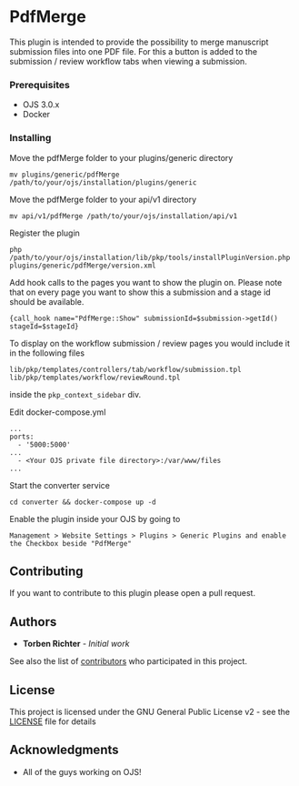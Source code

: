 # PdfMerge

This plugin is intended to provide the possibility to merge manuscript submission files into one PDF file.
For this a button is added to the submission / review workflow tabs when viewing a submission.

### Prerequisites

- OJS 3.0.x
- Docker

### Installing

Move the pdfMerge folder to your plugins/generic directory

```
mv plugins/generic/pdfMerge /path/to/your/ojs/installation/plugins/generic
```

Move the pdfMerge folder to your api/v1 directory

```
mv api/v1/pdfMerge /path/to/your/ojs/installation/api/v1
```

Register the plugin

```
php /path/to/your/ojs/installation/lib/pkp/tools/installPluginVersion.php plugins/generic/pdfMerge/version.xml
```

Add hook calls to the pages you want to show the plugin on. Please note that on every page you want to show this a submission and a stage id should be available.

```
{call_hook name="PdfMerge::Show" submissionId=$submission->getId() stageId=$stageId}
```

To display on the workflow submission / review pages you would include it in the following files

```
lib/pkp/templates/controllers/tab/workflow/submission.tpl
lib/pkp/templates/workflow/reviewRound.tpl
```

inside the ```pkp_context_sidebar``` div.

Edit docker-compose.yml

```
...
ports:
  - '5000:5000'
...
  - <Your OJS private file directory>:/var/www/files
...
```
Start the converter service 

```
cd converter && docker-compose up -d
```

Enable the plugin inside your OJS by going to

```
Management > Website Settings > Plugins > Generic Plugins and enable the Checkbox beside "PdfMerge"
```

## Contributing

If you want to contribute to this plugin please open a pull request.

## Authors

* **Torben Richter** - *Initial work*

See also the list of [contributors](https://github.com/KRONWALLED1134/pdfMerge/contributors) who participated in this project.

## License
This project is licensed under the GNU General Public License v2 - see the [LICENSE](LICENSE) file for details

## Acknowledgments

* All of the guys working on OJS!
